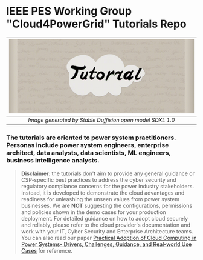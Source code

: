 # IEEE PES Working Group "Cloud4PowerGrid" Tutorials Repo

| ![tutorial picture](tutorial.png) | 
|:--:| 
| *Image generated by Stable Duffision open model SDXL 1.0* |

### The tutorials are oriented to power system practitioners. Personas include power system engineers, enterprise architect, data analysts, data scientists, ML engineers, business intelligence analysts.

> **Disclaimer**: the tutorials don't aim to provide any general guidance or CSP-specific best practices to address the cyber security and regulatory compliance concerns for the power industry stakeholders. Instead, it is developed to demonstrate the cloud advantages and readiness for unleashing the unseen values from power system businesses. We are **NOT** suggesting the configurations, permissions and policies shown in the demo cases for your production deployment. For detailed guidance on how to adopt cloud securely and reliably, please refer to the cloud provider's documentation and work with your IT, Cyber Security and Enterprise Architecture teams. You can also read our paper [Practical Adoption of Cloud Computing in Power Systems- Drivers, Challenges, Guidance, and Real-world Use Cases][IEEE-paper] for reference.


[IEEE-paper]: <https://arxiv.org/ftp/arxiv/papers/2108/2108.00303.pdf>



